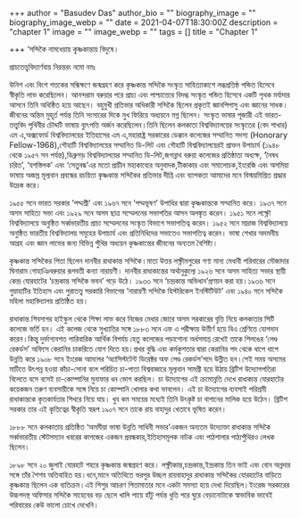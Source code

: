 +++
author = "Basudev Das"
author_bio = ""
biography_image = ""
biography_image_webp = ""
date = 2021-04-07T18:30:00Z
description = "chapter 1"
image = ""
image_webp = ""
tags = []
title = "Chapter 1"

+++
‘সন্দিকৈ নামধেয়ায় কৃ্ষ্ণকান্তায় বিদুষে।

প্রাচ্যতত্ত্ববিদ্যার্ণবায় নিরন্তরং নমো নমঃ

উনিশ এবং বিংশ শতকের সন্ধিক্ষণে জন্মগ্রহণ করে কৃষ্ণকান্ত সন্দিকৈ সংস্কৃত সাহিত্যাকাশে লব্ধপ্রতিষ্ঠ পন্ডিত হিসেবে স্বীকৃতি লাভ করেছিলেন। আনন্দরাম বরুয়ার পরে প্রাচ্য এবং পাশ্চাত্ত্যের বিদগ্ধ সংস্কৃত পন্ডিত হিসেবে একটি পৃথক মর্যাদার আসনে তিনি অধিষ্ঠিত হয়ে আছেন। বহুমুখী প্রতিভার অধিকারী সন্দিকৈ ছিলেন প্রকৃতই জ্ঞানপিপাসু এবং জ্ঞানের সাধক।জীবনের অন্তিম মুহূর্ত পর্যন্ত তিনি সংসারের দিকে মুখ ফিরিয়ে অধ্যয়নে মগ্ন ছিলেন। সংস্কৃত ভাষার পূজারী এই ভারত-তত্ত্ববিদ পৃথিবীর চৌদ্দটি ভাষায় ব্যুৎপত্তি অর্জন করেছিলেন।তিনি ছিলেন কলকাতা বিশ্ববিদ্যালয়ের সংস্কৃতের (বেদ শাখার) এম এ,অক্সফোর্ড বিশ্ববিদ্যালয়ের ইতিহাসের এম এ,মহারাষ্ট্র সরকারের ডেক্কান কলেজের সম্মানিত সদস্য (Honorary Fellow-1968),গৌহাটি বিশ্ববিদ্যালয়ের সম্মানিত ডি-লিট এবং গৌহাটি বিশ্ববিদ্যালয়েরই প্রাক্তন উপাচার্য (১৯৪৮ থেকে ১৯৫৭ সন পর্যন্ত),ডিব্রুগড় বিশ্ববিদ্যালয়ের সম্মানিত ডি-লিট,জগন্নাথ বরুয়া কলেজের প্রতিষ্ঠাতা অধ্যক্ষ, ‘নৈষধ চরিত’, ‘যশস্তিলক’ এবং ‘সেতুবন্ধ’এর মতো প্রাচীন মহাকাব্যের অনুবাদক,টীকাকার এবং সমালোচক,ইংরেজি এবং অসমিয়া ভাষায় অজস্র মূল্যবান প্রবন্ধের রচয়িতা কৃষ্ণকান্ত সন্দিকৈর প্রতিভার দীপ্তি এবং ব্যাপকতা আমাদের মনে বিস্ময়মিশ্রিত শ্রদ্ধার উদ্রেক করে।

১৯৫৫ সনে ভারত সরকার ‘পদ্মশ্রী’ এবং ১৯৬৭ সনে ‘পদ্মভূষণ’ উপাধির দ্বারা কৃষ্ণকান্তকে সম্মানিত করে। ১৯৩৭ সনে অসম সাহিত্য সভা এবং ১৯২৯ সনে অসম ছাত্র সম্মেলনের সভাপতির আসন অলঙ্কৃত করেন। ১৯৫১ সনে লক্ষ্ণৌ বিশ্ববিদ্যালয়ে অনুষ্ঠিত সর্ব্বভারতীয় প্রাচ্য সম্মেলনের সংস্কৃত বিভাগে সভাপতিত্ব করেন। ১৯৫২ সনে মাদ্রাজ বিশ্ববিদ্যালয়ে অনুষ্ঠিত ভারতীয় বিশ্ববিদ্যালয় সমূহের উপাচার্য এবং প্রতিনিধিদের সভাতেও সভাপতিত্ব করেন। ভাষা শেখার অদমনীয় আগ্রহ এবং জ্ঞান লাভের জন্য বিভিন্ন পুঁথির অধ্যয়ন কৃষ্ণকান্তের জীবনের অন্যতম বৈশিষ্ট্য।

কৃষ্ণকান্ত সন্দিকৈর পিতা ছিলেন দানবীর রাধাকান্ত সন্দিকৈ।মাতা উত্তর লক্ষ্ণীমপুরের গণ্য মান্য মেধাবী পরিবারের মৌজাদার ঘিনারাম গোহাঞিবরুয়ার রূপবতী কন্যা নারায়ণী। দানবীর রাধাকান্তের অর্থানুকুল্যে ১৯২৬ সনে অসম সাহিত্য সভার স্থায়ী কেন্দ্র যোরহাটের ‘চন্দ্রকান্ত সন্দিকৈ ভবন’ গড়ে উঠে। ১৯৩৩ সনে ‘চন্দ্রকান্ত অভিধান’প্রণয়ন করা হয়।১৯৩৬ সনে গুয়াহাটির ইতিহাস এবং পুরাতত্ত্ব সরকারি বিভাগের ‘নারায়ণী সন্দিকৈ হিস্টরিকেল ইনস্টিটিউট’ এবং ১৯৪০ সনে সন্দিকৈ মহিলা মহাবিদ্যালয় প্রতিষ্ঠিত হয়।

রাধাকান্ত শিবসাগর হাইস্কুল থেকে শিক্ষা লাভ করে নিজের মেধার জোরে অসম সরকারের বৃত্তি নিয়ে কলকাতার সিটি কলেজে ভর্তি হন। এই কলেজ থেকে সুখ্যাতির সঙ্গে ১৮৮৩ সনে এফ এ পরীক্ষায় উত্তীর্ণ হয়ে বিএ শ্রেণিতে যোগদান করেন।কিন্তু দুর্ভাগ্যবশত পারিবারিক আর্থিক বিপর্যয় হেতু কলেজের পড়াশোনা অর্ধসমাপ্ত রেখেই তাকে শিলঙের ‘লেণ্ড রেকর্ডস’ অফিসে কেরানির চাকরিতে যোগ দিতে হয়।প্রখর বুদ্ধি এবং কর্মকুশতার দ্বারা কেরানির পদ থেকে ধাপে ধাপে উন্নতি করে ১৯০৮ সনে ইংরেজ আমলের ‘অ্যাসিস্টটেন্ট ডিরেক্টর অফ লেণ্ড রেকর্ডস’পদে উন্নীত হন।সেই সময় অসমের মাটিতে উৎপন্ন হওয়া কাঁচা-সোনা বলে পরিচিত চা-পাতা বিশ্ববাজারে মূল্যবান সামগ্রী হয়ে উঠায় ব্রিটিশ উদ্যোগপতিরা বিলেতে বসে বসেই চা-কোম্পানির মুনাফার ধন ভোগ করছিল। চা উদ্যোগের এই ক্রমোন্নতি দেখে রাধাকান্ত যোরহাটের কয়েকজন তরুণ ব্যবসায়ীকে সঙ্গে নিয়ে চা কোম্পানি খোলার কথা ভাবলেন। এই চা উদ্যোগের ব্যবসাই পরিশ্রমী রাধাকান্তকে কৃতকার্যতার শিখরে নিয়ে যায়। খুব কম সময়ের মধ্যেই তিনি উৎকৃষ্ট চা বাগানের মালিক হয়ে উঠেন। ব্রিটিশ সরকার তার এই কৃতিত্বের স্বীকৃতি স্বরূপ ১৯০৭ সনে তাকে রায় বাহাদুর খেতাবে ভূষিত করেন।

১৮৮৮ সনে কলকাতায় প্রতিষ্ঠিত ‘অসমীয়া ভাষা উন্নতি সাধিনী সভার’একজন অন্যতম উদ্যোক্তা রাধাকান্ত সন্দিকৈ সর্ব্বভারতীয় স্টেটসম্যান খবরের কাগজের একজন প্রবন্ধকার,ইতিহাসমূলক নাটক এবং পাঠশালার পাঠ্যপুঁথিরও লেখক ছিলেন।

১৮৯৮ সনে ২০ জুলাই যোরহাট শহরে কৃষ্ণকান্ত জন্মগ্রহণ করে। লক্ষ্ণীকান্ত,চন্দ্রকান্ত,ইন্দ্রকান্ত তিন ভাই এবং বোন অন্নদার সঙ্গে তাঁর শৈশব অতিবাহিত হয়।ধনে,মানে অতিথিতে ভরপুর উচ্ছল রায়বাহাদুর রাধাকান্ত সন্দিকৈর যোরহাটের বাড়িতে কৃষ্ণকান্ত ছিলেন এক ব্যতিক্রম।এই শিশুর আচরণ পিতামাতার মনে একটা সমস্যা হয়ে দেখা দিয়েছিল।ইংরেজ সরকারের উচ্চপদস্থ অফিসার সন্দিকৈ সাহেবের বড় ছেলে খালি পায়ে হাঁটু পর্যন্ত ধুতি পরে ঘুরে বেড়ানোটাকে স্বাভাবিক ভাবেই পরিবারের কেউ ভালো চোখে দেখেনি।